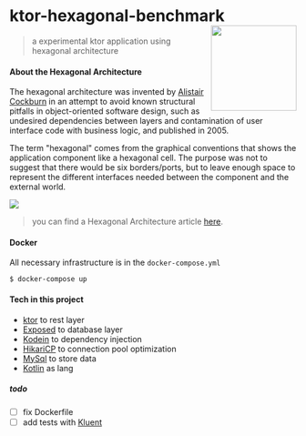 # ktor-hexagonal-benchmark <img align="right" width="150" height="150" src="https://avatars1.githubusercontent.com/u/28214161?s=280&v=4">
> a experimental ktor application using hexagonal architecture

#### About the Hexagonal Architecture
The hexagonal architecture was invented by [Alistair Cockburn](https://en.wikipedia.org/wiki/Alistair_Cockburn) in an attempt to avoid known structural pitfalls in object-oriented software design, such as undesired dependencies between layers and contamination of user interface code with business logic, and published in 2005.

The term "hexagonal" comes from the graphical conventions that shows the application component like a hexagonal cell. The purpose was not to suggest that there would be six borders/ports, but to leave enough space to represent the different interfaces needed between the component and the external world.

![](https://miro.medium.com/max/1276/1*EJUMMag-_MvUP1GuDRJHEA.jpeg)

> you can find a Hexagonal Architecture article [here](https://jmgarridopaz.github.io/content/hexagonalarchitecture.html#tc1).

#### Docker
All necessary infrastructure is in the `docker-compose.yml`

``` shell
$ docker-compose up
```

#### Tech in this project
- [ktor](https://ktor.io/) to rest layer
- [Exposed](https://github.com/JetBrains/Exposed) to database layer
- [Kodein](https://kodein.org/Kodein-DI/) to dependency injection
- [HikariCP](https://github.com/brettwooldridge/HikariCP) to connection pool optimization
- [MySql](https://www.mysql.com/) to store data
- [Kotlin](https://kotlinlang.org/) as lang

##### todo
- [ ] fix Dockerfile
- [ ] add tests with [Kluent](https://github.com/MarkusAmshove/Kluent)
